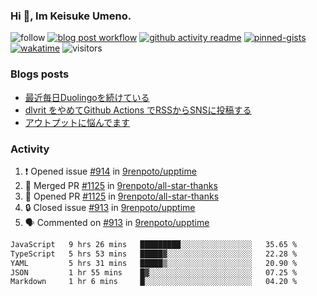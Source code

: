 ### Hi 👋, Im Keisuke Umeno.

<!--
**9renpoto/9renpoto** is a ✨ _special_ ✨ repository because its `README.md` (this file) appears on your GitHub profile.

Here are some ideas to get you started:

- 🔭 I’m currently working on ...
- 🌱 I’m currently learning ...
- 👯 I’m looking to collaborate on ...
- 🤔 I’m looking for help with ...
- 💬 Ask me about ...
- 📫 How to reach me: ...
- 😄 Pronouns: ...
- ⚡ Fun fact: ...
-->

![follow](https://img.shields.io/github/followers/9renpoto?label=Follow&style=social)
[![blog post workflow](https://github.com/9renpoto/9renpoto/actions/workflows/blog.yml/badge.svg)](https://github.com/9renpoto/9renpoto/actions/workflows/blog.yml)
[![github activity readme](https://github.com/9renpoto/9renpoto/actions/workflows/activity.yml/badge.svg)](https://github.com/9renpoto/9renpoto/actions/workflows/activity.yml)
[![pinned-gists](https://github.com/9renpoto/9renpoto/actions/workflows/pin-gist.yml/badge.svg)](https://github.com/9renpoto/9renpoto/actions/workflows/pin-gist.yml)
[![wakatime](https://github.com/9renpoto/9renpoto/actions/workflows/waka-readme-status.yml/badge.svg)](https://github.com/9renpoto/9renpoto/actions/workflows/waka-readme-status.yml)
![visitors](https://komarev.com/ghpvc/?username=9renpoto&label=Profile%20views&color=0e75b6&style=flat)

### Blogs posts

<!-- BLOG-POST-LIST:START -->
- [最近毎日Duolingoを続けている](https://9renpoto.win/entry/2023/12/05/duolingo)
- [dlvrit をやめてGithub Actions でRSSからSNSに投稿する](https://9renpoto.win/entry/2023/11/12/dlvrit-to-gh-actions)
- [アウトプットに悩んでます](https://9renpoto.win/entry/2023/11/11/technology-to-limit-input)
<!-- BLOG-POST-LIST:END -->

### Activity

<!--START_SECTION:activity-->
1. ❗ Opened issue [#914](https://github.com/9renpoto/upptime/issues/914) in [9renpoto/upptime](https://github.com/9renpoto/upptime)
2. 🎉 Merged PR [#1125](https://github.com/9renpoto/all-star-thanks/pull/1125) in [9renpoto/all-star-thanks](https://github.com/9renpoto/all-star-thanks)
3. 💪 Opened PR [#1125](https://github.com/9renpoto/all-star-thanks/pull/1125) in [9renpoto/all-star-thanks](https://github.com/9renpoto/all-star-thanks)
4. 🔒 Closed issue [#913](https://github.com/9renpoto/upptime/issues/913) in [9renpoto/upptime](https://github.com/9renpoto/upptime)
5. 🗣 Commented on [#913](https://github.com/9renpoto/upptime/issues/913#issuecomment-1858906502) in [9renpoto/upptime](https://github.com/9renpoto/upptime)
<!--END_SECTION:activity-->

<!--START_SECTION:waka-->

```txt
JavaScript   9 hrs 26 mins   █████████░░░░░░░░░░░░░░░░   35.65 %
TypeScript   5 hrs 53 mins   █████▓░░░░░░░░░░░░░░░░░░░   22.28 %
YAML         5 hrs 31 mins   █████▒░░░░░░░░░░░░░░░░░░░   20.90 %
JSON         1 hr 55 mins    █▓░░░░░░░░░░░░░░░░░░░░░░░   07.25 %
Markdown     1 hr 6 mins     █░░░░░░░░░░░░░░░░░░░░░░░░   04.20 %
```

<!--END_SECTION:waka-->
